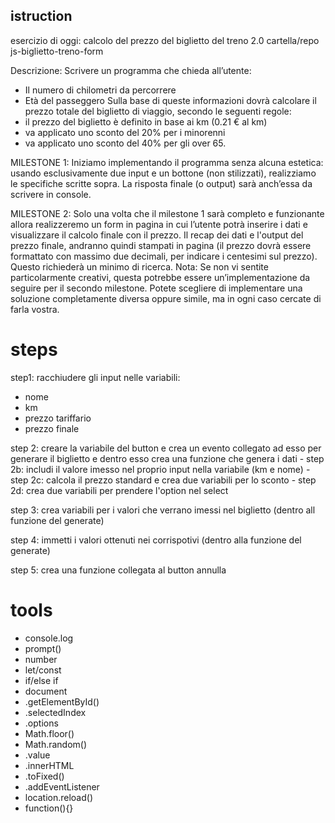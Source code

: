 
## istruction
esercizio di oggi: calcolo del prezzo del biglietto del treno 2.0
cartella/repo js-biglietto-treno-form

Descrizione:
Scrivere un programma che chieda all’utente:
- Il numero di chilometri da percorrere
- Età del passeggero Sulla base di queste informazioni dovrà calcolare il prezzo totale del biglietto di viaggio, secondo le seguenti regole:
- il prezzo del biglietto è definito in base ai km (0.21 € al km)
- va applicato uno sconto del 20% per i minorenni
- va applicato uno sconto del 40% per gli over 65.

MILESTONE 1:
Iniziamo implementando il programma senza alcuna estetica: usando esclusivamente due input e un bottone (non stilizzati), realizziamo le specifiche scritte sopra. La risposta finale (o output) sarà anch’essa da scrivere in console.

MILESTONE 2:
Solo una volta che il milestone 1 sarà completo e funzionante allora realizzeremo un form in pagina in cui l’utente potrà inserire i dati e visualizzare il calcolo finale con il prezzo. Il recap dei dati e l'output del prezzo finale, andranno quindi stampati in pagina (il prezzo dovrà essere formattato con massimo due decimali, per indicare i centesimi sul prezzo). Questo richiederà un minimo di ricerca.
Nota: Se non vi sentite particolarmente creativi, questa potrebbe essere un’implementazione da seguire per il secondo milestone. Potete scegliere di implementare una soluzione completamente diversa oppure simile, ma in ogni caso cercate di farla vostra.

# steps

step1: racchiudere gli input nelle variabili:
- nome
- km
- prezzo tariffario
- prezzo finale

step 2: creare la variabile del button e crea un evento collegato ad esso per generare il biglietto e dentro esso crea una funzione che genera i dati 
    - step 2b: includi il valore imesso nel proprio input nella variabile (km e nome)
    - step 2c: calcola il prezzo standard e crea due variabili per lo sconto
    - step 2d: crea due variabili per prendere l'option nel select

    

step 3: crea variabili per i valori che verrano imessi nel biglietto (dentro all funzione del generate)

step 4: immetti i valori ottenuti nei corrispotivi (dentro alla funzione del generate)


step 5: crea una funzione collegata al button annulla

# tools

- console.log
- prompt()
- number
- let/const
- if/else if
- document
- .getElementById()
- .selectedIndex
- .options
- Math.floor()
- Math.random()
- .value
- .innerHTML
- .toFixed()
- .addEventListener
- location.reload()
- function(){}
